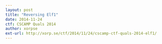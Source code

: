 ```yaml
---
layout: post
title: "Reversing Elf1"
date: 2014-11-24
ctf: CSCAMP Quals 2014
author: xorpse
ext-url: http://xorp.se/ctf/2014/11/24/cscamp-ctf-quals-2014-elf1/
---
```

